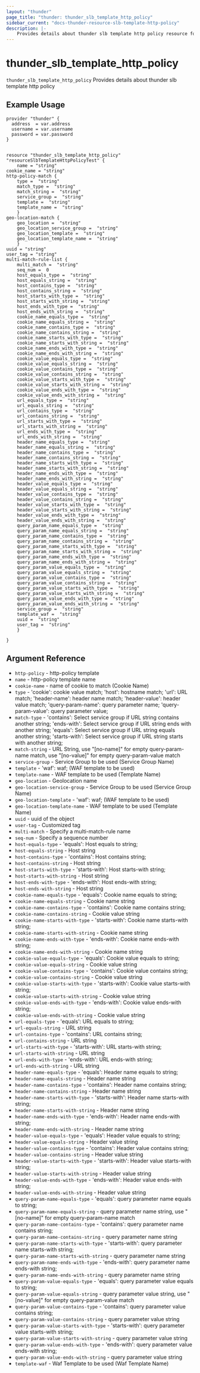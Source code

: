 ```yaml
---
layout: "thunder"
page_title: "thunder: thunder_slb_template_http_policy"
sidebar_current: "docs-thunder-resource-slb-template-http-policy"
description: |-
    Provides details about thunder slb template http policy resource for A10
---
```


# thunder\_slb\_template\_http\_policy

`thunder_slb_template_http_policy` Provides details about thunder slb template http policy
## Example Usage


```hcl
provider "thunder" {
  address  = var.address
  username = var.username
  password = var.password
}


resource "thunder_slb_template_http_policy" "resourceSlbTemplateHttpPolicyTest" {
	name = "string"
cookie_name = "string"
http-policy-match {   
	type =  "string" 
	match_type =  "string" 
	match_string =  "string" 
	service_group =  "string" 
	template =  "string" 
	template_name =  "string" 
	}
geo-location-match {   
	geo_location =  "string" 
	geo_location_service_group =  "string" 
	geo_location_template =  "string" 
	geo_location_template_name =  "string" 
	}
uuid = "string"
user_tag = "string"
multi-match-rule-list {   
	multi_match =  "string" 
	seq_num =  0 
	host_equals_type =  "string" 
	host_equals_string =  "string" 
	host_contains_type =  "string" 
	host_contains_string =  "string" 
	host_starts_with_type =  "string" 
	host_starts_with_string =  "string" 
	host_ends_with_type =  "string" 
	host_ends_with_string =  "string" 
	cookie_name_equals_type =  "string" 
	cookie_name_equals_string =  "string" 
	cookie_name_contains_type =  "string" 
	cookie_name_contains_string =  "string" 
	cookie_name_starts_with_type =  "string" 
	cookie_name_starts_with_string =  "string" 
	cookie_name_ends_with_type =  "string" 
	cookie_name_ends_with_string =  "string" 
	cookie_value_equals_type =  "string" 
	cookie_value_equals_string =  "string" 
	cookie_value_contains_type =  "string" 
	cookie_value_contains_string =  "string" 
	cookie_value_starts_with_type =  "string" 
	cookie_value_starts_with_string =  "string" 
	cookie_value_ends_with_type =  "string" 
	cookie_value_ends_with_string =  "string" 
	url_equals_type =  "string" 
	url_equals_string =  "string" 
	url_contains_type =  "string" 
	url_contains_string =  "string" 
	url_starts_with_type =  "string" 
	url_starts_with_string =  "string" 
	url_ends_with_type =  "string" 
	url_ends_with_string =  "string" 
	header_name_equals_type =  "string" 
	header_name_equals_string =  "string" 
	header_name_contains_type =  "string" 
	header_name_contains_string =  "string" 
	header_name_starts_with_type =  "string" 
	header_name_starts_with_string =  "string" 
	header_name_ends_with_type =  "string" 
	header_name_ends_with_string =  "string" 
	header_value_equals_type =  "string" 
	header_value_equals_string =  "string" 
	header_value_contains_type =  "string" 
	header_value_contains_string =  "string" 
	header_value_starts_with_type =  "string" 
	header_value_starts_with_string =  "string" 
	header_value_ends_with_type =  "string" 
	header_value_ends_with_string =  "string" 
	query_param_name_equals_type =  "string" 
	query_param_name_equals_string =  "string" 
	query_param_name_contains_type =  "string" 
	query_param_name_contains_string =  "string" 
	query_param_name_starts_with_type =  "string" 
	query_param_name_starts_with_string =  "string" 
	query_param_name_ends_with_type =  "string" 
	query_param_name_ends_with_string =  "string" 
	query_param_value_equals_type =  "string" 
	query_param_value_equals_string =  "string" 
	query_param_value_contains_type =  "string" 
	query_param_value_contains_string =  "string" 
	query_param_value_starts_with_type =  "string" 
	query_param_value_starts_with_string =  "string" 
	query_param_value_ends_with_type =  "string" 
	query_param_value_ends_with_string =  "string" 
	service_group =  "string" 
	template_waf =  "string" 
	uuid =  "string" 
	user_tag =  "string" 
	}
 
}

```

## Argument Reference

* `http-policy` - http-policy template
* `name` - http-policy template name
* `cookie-name` - name of cookie to match (Cookie Name)
* `type` - 'cookie': cookie value match; 'host': hostname match; 'url': URL match; 'header-name': header name match; 'header-value': header value match; 'query-param-name': query parameter name; 'query-param-value': query parameter value;
* `match-type` - 'contains': Select service group if URL string contains another string; 'ends-with': Select service group if URL string ends with another string; 'equals': Select service group if URL string equals another string; 'starts-with': Select service group if URL string starts with another string;
* `match-string` - URL String, use "[no-name]" for empty query-param-name match, use "[no-value]" for empty query-param-value match
* `service-group` - Service Group to be used (Service Group Name)
* `template` - 'waf': waf;  (WAF template to be used)
* `template-name` - WAF template to be used (Template Name)
* `geo-location` - Geolocation name
* `geo-location-service-group` - Service Group to be used (Service Group Name)
* `geo-location-template` - 'waf': waf;  (WAF template to be used)
* `geo-location-template-name` - WAF template to be used (Template Name)
* `uuid` - uuid of the object
* `user-tag` - Customized tag
* `multi-match` - Specify a multi-match-rule name
* `seq-num` - Specify a sequence number
* `host-equals-type` - 'equals': Host equals to string;
* `host-equals-string` - Host string
* `host-contains-type` - 'contains': Host contains string;
* `host-contains-string` - Host string
* `host-starts-with-type` - 'starts-with': Host starts-with string;
* `host-starts-with-string` - Host string
* `host-ends-with-type` - 'ends-with': Host ends-with string;
* `host-ends-with-string` - Host string
* `cookie-name-equals-type` - 'equals': Cookie name equals to string;
* `cookie-name-equals-string` - Cookie name string
* `cookie-name-contains-type` - 'contains': Cookie name contains string;
* `cookie-name-contains-string` - Cookie value string
* `cookie-name-starts-with-type` - 'starts-with': Cookie name starts-with string;
* `cookie-name-starts-with-string` - Cookie name string
* `cookie-name-ends-with-type` - 'ends-with': Cookie name ends-with string;
* `cookie-name-ends-with-string` - Cookie name string
* `cookie-value-equals-type` - 'equals': Cookie value equals to string;
* `cookie-value-equals-string` - Cookie value string
* `cookie-value-contains-type` - 'contains': Cookie value contains string;
* `cookie-value-contains-string` - Cookie value string
* `cookie-value-starts-with-type` - 'starts-with': Cookie value starts-with string;
* `cookie-value-starts-with-string` - Cookie value string
* `cookie-value-ends-with-type` - 'ends-with': Cookie value ends-with string;
* `cookie-value-ends-with-string` - Cookie value string
* `url-equals-type` - 'equals': URL equals to string;
* `url-equals-string` - URL string
* `url-contains-type` - 'contains': URL contains string;
* `url-contains-string` - URL string
* `url-starts-with-type` - 'starts-with': URL starts-with string;
* `url-starts-with-string` - URL string
* `url-ends-with-type` - 'ends-with': URL ends-with string;
* `url-ends-with-string` - URL string
* `header-name-equals-type` - 'equals': Header name equals to string;
* `header-name-equals-string` - Header name string
* `header-name-contains-type` - 'contains': Header name contains string;
* `header-name-contains-string` - Header name string
* `header-name-starts-with-type` - 'starts-with': Header name starts-with string;
* `header-name-starts-with-string` - Header name string
* `header-name-ends-with-type` - 'ends-with': Header name ends-with string;
* `header-name-ends-with-string` - Header name string
* `header-value-equals-type` - 'equals': Header value equals to string;
* `header-value-equals-string` - Header value string
* `header-value-contains-type` - 'contains': Header value contains string;
* `header-value-contains-string` - Header value string
* `header-value-starts-with-type` - 'starts-with': Header value starts-with string;
* `header-value-starts-with-string` - Header value string
* `header-value-ends-with-type` - 'ends-with': Header value ends-with string;
* `header-value-ends-with-string` - Header value string
* `query-param-name-equals-type` - 'equals': query parameter name equals to string;
* `query-param-name-equals-string` - query parameter name string, use "[no-name]" for empty query-param-name match
* `query-param-name-contains-type` - 'contains': query parameter name contains string;
* `query-param-name-contains-string` - query parameter name string
* `query-param-name-starts-with-type` - 'starts-with': query parameter name starts-with string;
* `query-param-name-starts-with-string` - query parameter name string
* `query-param-name-ends-with-type` - 'ends-with': query parameter name ends-with string;
* `query-param-name-ends-with-string` - query parameter name string
* `query-param-value-equals-type` - 'equals': query parameter value equals to string;
* `query-param-value-equals-string` - query parameter value string, use "[no-value]" for empty query-param-value match
* `query-param-value-contains-type` - 'contains': query parameter value contains string;
* `query-param-value-contains-string` - query parameter value string
* `query-param-value-starts-with-type` - 'starts-with': query parameter value starts-with string;
* `query-param-value-starts-with-string` - query parameter value string
* `query-param-value-ends-with-type` - 'ends-with': query parameter value ends-with string;
* `query-param-value-ends-with-string` - query parameter value string
* `template-waf` - Waf Template to be used (Waf Template Name)

